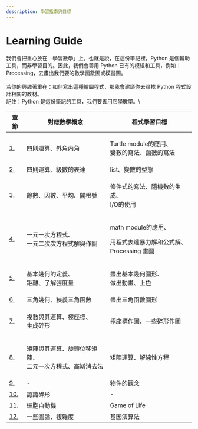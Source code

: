 ```yaml
---
description: 學習指南與目標
---
```


# Learning Guide

我們會把重心放在「學習數學」上。也就是說，在這份筆記裡，Python 是個輔助工具，而非學習目的。因此，我們會善用 Python 已有的模組和工具，例如：Processing，去畫出我們要的數學函數圖或模擬圖。\
\
若你的興趣著重在：如何寫出這種繪圖程式，那我會建議你去尋找 Python 程式設計相關的教材。\
記住：Python 是這份筆記的工具，我們要善用它學數學。\


| 章節                                                                                 | 對應數學概念                                 | 程式學習目標                                                      |
| ---------------------------------------------------------------------------------- | -------------------------------------- | ----------------------------------------------------------- |
| [1.](contents/drawing-polygons-with-turtles.md)                                    | 四則運算、外角內角                              | <p>Turtle module的應用、<br>變數的寫法、函數的寫法</p>                     |
| [2.](contents/2.-making-tedious-arithmetic-fun-with-lists-and-loops.md)            | 四則運算、級數的表達                             | list、變數的型態                                                  |
| [3.](contents/3.-guessing-and-checking-with-conditionals.md)                       | 餘數、因數、平均、開根號                           | <p>條件式的寫法、隨機數的生成、<br>I/O的使用</p>                             |
| [4.](contents/4.-transforming-and-storing-numbers-with-algebra.md)                 | <p>一元一次方程式、<br>一元二次次方程式解與作圖</p>        | <p>math module的應用、</p><p>用程式表達暴力解和公式解、<br>Processing 畫圖</p> |
| [5.](contents/5.-transforming-shapes-with-geometry.md)                             | <p>基本幾何的定義、<br>距離、了解弳度量</p>            | <p>畫出基本幾何圖形、<br>做出動畫、上色</p>                                 |
| [6.](contents/6.-creating-oscillations-with-trigonometry.md)                       | 三角幾何、狹義三角函數                            | 畫出三角函數圖形                                                    |
| [7.](contents/7.-complex-numbers.md)                                               | <p>複數與其運算、極座標、<br>生成碎形</p>             | 極座標作圖、一些碎形作圖                                                |
| [8.](contents/8.-using-matrices-for-computer-graphics-and-systems-of-equations.md) | <p>矩陣與其運算、旋轉位移矩陣、<br>二元一次方程式、高斯消去法</p> | 矩陣運算、解線性方程                                                  |
| [9.](contents/9.-building-objects-with-classes.md)                                 | -                                      | 物件的觀念                                                       |
| [10.](contents/10.-creating-fractals-using-recursion.md)                           | 認識碎形                                   | -                                                           |
| [11.](contents/11.-cellular-automata.md)                                           | 細胞自動機                                  | Game of Life                                                |
| [12.](contents/12.-solving-problems-using-genetic-algorithms.md)                   | 一些圖論、複雜度                               | 基因演算法                                                       |

